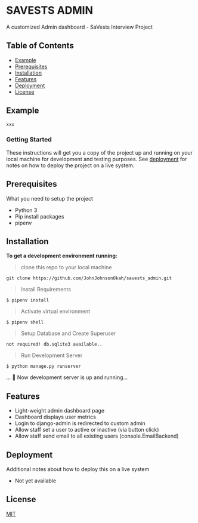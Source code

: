 # SAVESTS ADMIN

A customized Admin dashboard - SaVests Interview Project

## Table of Contents

- [Example](#example)
- [Prerequisites](#prerequisites)
- [Installation](#installation)
- [Features](#features)
- [Deployment](#deployment)
- [License](#license)

## Example

```python
xxx
```

### Getting Started

These instructions will get you a copy of the project up and running on your local machine for development and testing purposes. See [deployment](#deployment) for notes on how to deploy the project on a live system.

## Prerequisites

What you need to setup the project

- Python 3
- Pip install packages
- pipenv

## Installation

__To get a development environment running:__

> clone this repo to your local machine

```
git clone https://github.com/JohnJohnsonOkah/savests_admin.git
```

> Install Requirements

```shell
$ pipenv install
```

> Activate virtual environment
```shell
$ pipenv shell
```

> Setup Database and Create Superuser

```
not required! db.sqlite3 available..
```

> Run Development Server

```shell
$ python manage.py runserver
```

... 👯 Now development server is up and running...

## Features

- Light-weight admin dashboard page
- Dashboard displays user metrics
- Login to django-admin is redirected to custom admin
- Allow staff set a user to active or inactive (via button click)
- Allow staff send email to all existing users (console.EmailBackend)

## Deployment

Additional notes about how to deploy this on a live system
- Not yet available

## License

[MIT](LICENSE)